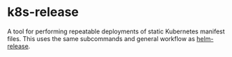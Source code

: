 # k8s-release

A tool for performing repeatable deployments of static Kubernetes manifest files.
This uses the same subcommands and general workflow as
[helm-release](https://github.com/ashafer01/helm-release).
